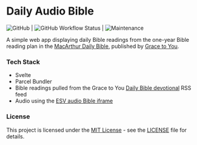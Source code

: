 # Daily Audio Bible

![GitHub](https://img.shields.io/github/license/ibelieve/gty-daily-audio-bible?style=flat-square) |
![GitHub Workflow Status](https://img.shields.io/github/workflow/status/ibelieve/gty-daily-audio-bible/deploy?style=flat-square) |
![Maintenance](https://img.shields.io/maintenance/yes/2020?style=flat-square)

A simple web app displaying daily Bible readings from the one-year Bible reading plan in the [MacArthur Daily Bible](https://www.gty.org/library/devotionals/daily-bible), published by [Grace to You](https://www.gty.org/).

### Tech Stack

- Svelte
- Parcel Bundler
- Bible readings pulled from the Grace to You [Daily Bible devotional](https://www.gty.org/library/devotionals/daily-bible) RSS feed
- Audio using the [ESV audio Bible iframe](https://www.esv.org/resources/audio-player/)

### License

This project is licensed under the [MIT License](https://choosealicense.com/licenses/mit/) - see the [LICENSE](./LICENSE) file for details.